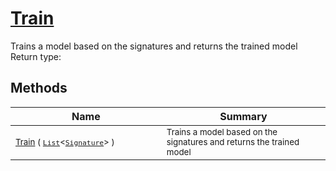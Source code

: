 # [Train](./IClassifier-100663476.md)

Trains a model based on the signatures and returns the trained model
Return type:
## Methods

| Name | Summary | 
| --- | --- | 
| <sub>[Train](./IClassifier-100663476.md) ( [`List`](https://docs.microsoft.com/en-us/dotnet/api/System.Collections.Generic.List-1)\<[`Signature`](./../../Signature.md)> )</sub><img width=200/>| <sub>Trains a model based on the signatures and returns the trained model</sub>| <br>



